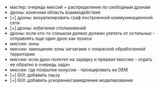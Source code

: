 - мастер: очередь миссий + распределение по свободным дронам
- дроны: конечная область взаимодействия
- [+] дроны: визуализировать граф построенной коммуникационной сети
- [+] дроны: избегание столкновений
- дроны: если кто-то слишком далеко должен улететь от остальных - отправлять еще один дрон как прокси
- миссии: зоны
- миссии: замощение зоны зигзагами с покраской обработанной территории
- миссии: если дрон полетел на зарядку и прервал миссию - отдать ее обратно в очередь задач
- миссии: где покрытие конусом - проецировать на DEM
- [+] GUI: добавить паузу
- [+] GUI: добавить ускорение/замедление моделирования